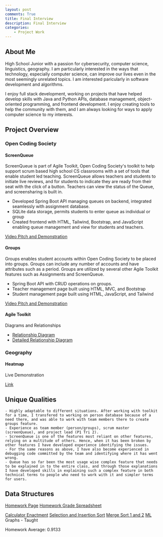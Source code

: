 ```yaml
---
layout: post
comments: True
title: Final Interview
description: Final Interview
categories:
    - Project Work
---
```


## About Me
High School Junior with a passion for cybersecurity, computer science, linguistics, geography. I am particularly interested in the ways that technology, especially computer science, can improve our lives even in the most seemingly unrelated topics. I am interested paricularly in software development and algorithms.

I enjoy full stack development, working on projects that have helped develop skills with Java and Python APIs, database management, object-oriented programming, and frontend development. I enjoy creating tools to help the community with them, and I am always looking for ways to apply computer science to my interests.

## Project Overview
### Open Coding Society
#### ScreenQueue
ScreenQueue is part of Agile Toolkit, Open Coding Society's toolkit to help support scrum based high school CS classrooms with a set of tools that enable student led teaching. ScreenQueue allows teachers and students to initiate live reviews, and for students to indicate they are ready from their seat with the click of a button. Teachers can view the status of the Queue, and screensharing is built in.

- Developed Spring Boot API managing queues on backend, integrated seamlessly with assignment database.
- SQLite data storage, permits students to enter queue as individual or group
- Created frontend with HTML, Tailwind, Bootstrap, and JavaScript enabling queue management and view for students and teachers.

[Video Pitch and Demonstration](https://drive.google.com/file/d/1EjF_bude1CffC2UXQFD1oB28v3n-dUcr/view)

#### Groups
Groups enables student accounts within Open Coding Society to be placed into groups. Groups can include any number of accounts and have attributes such as a period. Groups are utilized by several other Agile Toolkit features such as Assignments and ScreenQueue.

- Spring Boot API with CRUD operations on groups.
- Teacher management page built using HTML, MVC, and Bootstrap
- Student management page built using HTML, JavaScript, and Tailwind

[Video Pitch and Demonstration](https://drive.google.com/file/d/178i3ujiUwbZh9Npbg7eTuw0B_bDePDRz/view)

#### Agile Toolkit
Diagrams and Relationships
- [Relationship Diagram](https://iwu78.github.io/ian_2025/2025/03/11/Toolkit_IPYNB_2_.html)
- [Detailed Relationship Diagram](https://iwu78.github.io/ian_2025/2025/02/05/progresschec_IPYNB_2_.html)

### Geography
#### Heatmap
Live Demonstration

[Link](https://bambangan78.github.io/countyHeatmap/heatmap.html)

## Unique Qualities
	- Highly adaptable to different situations. After working with toolkit for a time, I transfered to working on person database because of a need there, and was able to work with team members there to create groups feature.
	- Experience as team member (person/groups), scrum master (screenQueue), and project lead (P1 Tri 2). 
	- ScreenQueue is one of the features most reliant on other features, relying on a multitude of others. Hence, when it has been broken by other features I have developed experience identifying the issues.
    - For the same reasons as above, I have also become experienced in debugging code committed by the team and identifying where it has went wrong.
	- Queue has so far been the most usage wise complex feature that needs to be explained in to the entire class, and through those explanations I have developed skills in explaining such a complex feature in both technical terms to people who need to work with it and simpler terms for users.

## Data Structures
[Homework Page](https://iwu78.github.io/ian_2025/projectwork/)
[Homework Grade Spreadsheet](https://docs.google.com/spreadsheets/d/1PTSIDKf5L2N8nXuge9e4IT6INMtfLVtFDDLgv_Z1ysg/edit?gid=0#gid=0)

[Calculator Enactment](https://iwu78.github.io/ian_2025/2025/02/24/calculator_IPYNB_2_.html)
[Selection and Insertion Sort](https://iwu78.github.io/ian_2025/data_structures/selection-insert/toolkit)
[Merge Sort 1 and 2](https://iwu78.github.io/ian_2025/2025/03/28/mergesort_IPYNB_2_.html)
[ML](https://iwu78.github.io/ian_2025/2025/05/29/ml_IPYNB_2_.html)
Graphs - Taught

Homework Average: 0.9133